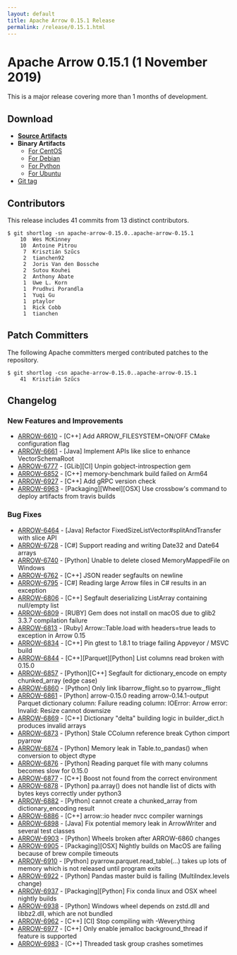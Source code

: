 ```yaml
---
layout: default
title: Apache Arrow 0.15.1 Release
permalink: /release/0.15.1.html
---
```

<!--
{% comment %}
Licensed to the Apache Software Foundation (ASF) under one or more
contributor license agreements.  See the NOTICE file distributed with
this work for additional information regarding copyright ownership.
The ASF licenses this file to you under the Apache License, Version 2.0
(the "License"); you may not use this file except in compliance with
the License.  You may obtain a copy of the License at

http://www.apache.org/licenses/LICENSE-2.0

Unless required by applicable law or agreed to in writing, software
distributed under the License is distributed on an "AS IS" BASIS,
WITHOUT WARRANTIES OR CONDITIONS OF ANY KIND, either express or implied.
See the License for the specific language governing permissions and
limitations under the License.
{% endcomment %}
-->

# Apache Arrow 0.15.1 (1 November 2019)

This is a major release covering more than 1 months of development.

## Download

* [**Source Artifacts**][1]
* **Binary Artifacts**
  * [For CentOS][2]
  * [For Debian][3]
  * [For Python][4]
  * [For Ubuntu][5]
* [Git tag][6]

## Contributors

This release includes       41 commits from       13 distinct contributors.

```console
$ git shortlog -sn apache-arrow-0.15.0..apache-arrow-0.15.1
    10	Wes McKinney
    10	Antoine Pitrou
     7	Krisztián Szűcs
     2	tianchen92
     2	Joris Van den Bossche
     2	Sutou Kouhei
     2	Anthony Abate
     1	Uwe L. Korn
     1	Prudhvi Porandla
     1	Yuqi Gu
     1	ptaylor
     1	Rick Cobb
     1	tianchen
```

## Patch Committers

The following Apache committers merged contributed patches to the repository.

```console
$ git shortlog -csn apache-arrow-0.15.0..apache-arrow-0.15.1
    41	Krisztián Szűcs
```

## Changelog

### New Features and Improvements

* [ARROW-6610](https://issues.apache.org/jira/browse/ARROW-6610) - [C++] Add ARROW\_FILESYSTEM=ON/OFF CMake configuration flag
* [ARROW-6661](https://issues.apache.org/jira/browse/ARROW-6661) - [Java] Implement APIs like slice to enhance VectorSchemaRoot
* [ARROW-6777](https://issues.apache.org/jira/browse/ARROW-6777) - [GLib][CI] Unpin gobject-introspection gem
* [ARROW-6852](https://issues.apache.org/jira/browse/ARROW-6852) - [C++] memory-benchmark build failed on Arm64
* [ARROW-6927](https://issues.apache.org/jira/browse/ARROW-6927) - [C++] Add gRPC version check
* [ARROW-6963](https://issues.apache.org/jira/browse/ARROW-6963) - [Packaging][Wheel][OSX] Use crossbow's command to deploy artifacts from travis builds

### Bug Fixes

* [ARROW-6464](https://issues.apache.org/jira/browse/ARROW-6464) - [Java] Refactor FixedSizeListVector#splitAndTransfer with slice API
* [ARROW-6728](https://issues.apache.org/jira/browse/ARROW-6728) - [C#] Support reading and writing Date32 and Date64 arrays
* [ARROW-6740](https://issues.apache.org/jira/browse/ARROW-6740) - [Python] Unable to delete closed MemoryMappedFile on Windows
* [ARROW-6762](https://issues.apache.org/jira/browse/ARROW-6762) - [C++] JSON reader segfaults on newline
* [ARROW-6795](https://issues.apache.org/jira/browse/ARROW-6795) - [C#] Reading large Arrow files in C# results in an exception
* [ARROW-6806](https://issues.apache.org/jira/browse/ARROW-6806) - [C++] Segfault deserializing ListArray containing null/empty list
* [ARROW-6809](https://issues.apache.org/jira/browse/ARROW-6809) - [RUBY] Gem does not install on macOS due to glib2 3.3.7 compilation failure
* [ARROW-6813](https://issues.apache.org/jira/browse/ARROW-6813) - [Ruby] Arrow::Table.load with headers=true leads to exception in Arrow 0.15
* [ARROW-6834](https://issues.apache.org/jira/browse/ARROW-6834) - [C++] Pin gtest to 1.8.1 to triage failing Appveyor / MSVC build
* [ARROW-6844](https://issues.apache.org/jira/browse/ARROW-6844) - [C++][Parquet][Python] List<scalar type> columns read broken with 0.15.0
* [ARROW-6857](https://issues.apache.org/jira/browse/ARROW-6857) - [Python][C++] Segfault for dictionary\_encode on empty chunked\_array (edge case)
* [ARROW-6860](https://issues.apache.org/jira/browse/ARROW-6860) - [Python] Only link libarrow\_flight.so to pyarrow.\_flight
* [ARROW-6861](https://issues.apache.org/jira/browse/ARROW-6861) - [Python] arrow-0.15.0 reading arrow-0.14.1-output Parquet dictionary column: Failure reading column: IOError: Arrow error: Invalid: Resize cannot downsize
* [ARROW-6869](https://issues.apache.org/jira/browse/ARROW-6869) - [C++] Dictionary "delta" building logic in builder\_dict.h produces invalid arrays
* [ARROW-6873](https://issues.apache.org/jira/browse/ARROW-6873) - [Python] Stale CColumn reference break Cython cimport pyarrow
* [ARROW-6874](https://issues.apache.org/jira/browse/ARROW-6874) - [Python] Memory leak in Table.to\_pandas() when conversion to object dtype
* [ARROW-6876](https://issues.apache.org/jira/browse/ARROW-6876) - [Python] Reading parquet file with many columns becomes slow for 0.15.0
* [ARROW-6877](https://issues.apache.org/jira/browse/ARROW-6877) - [C++] Boost not found from the correct environment
* [ARROW-6878](https://issues.apache.org/jira/browse/ARROW-6878) - [Python] pa.array() does not handle list of dicts with bytes keys correctly under python3
* [ARROW-6882](https://issues.apache.org/jira/browse/ARROW-6882) - [Python] cannot create a chunked\_array from dictionary\_encoding result
* [ARROW-6886](https://issues.apache.org/jira/browse/ARROW-6886) - [C++] arrow::io header nvcc compiler warnings
* [ARROW-6898](https://issues.apache.org/jira/browse/ARROW-6898) - [Java] Fix potential memory leak in ArrowWriter and several test classes
* [ARROW-6903](https://issues.apache.org/jira/browse/ARROW-6903) - [Python] Wheels broken after ARROW-6860 changes
* [ARROW-6905](https://issues.apache.org/jira/browse/ARROW-6905) - [Packaging][OSX] Nightly builds on MacOS are failing because of brew compile timeouts
* [ARROW-6910](https://issues.apache.org/jira/browse/ARROW-6910) - [Python] pyarrow.parquet.read\_table(...) takes up lots of memory which is not released until program exits
* [ARROW-6922](https://issues.apache.org/jira/browse/ARROW-6922) - [Python] Pandas master build is failing (MultiIndex.levels change)
* [ARROW-6937](https://issues.apache.org/jira/browse/ARROW-6937) - [Packaging][Python] Fix conda linux and OSX wheel nightly builds
* [ARROW-6938](https://issues.apache.org/jira/browse/ARROW-6938) - [Python] Windows wheel depends on zstd.dll and libbz2.dll, which are not bundled
* [ARROW-6962](https://issues.apache.org/jira/browse/ARROW-6962) - [C++] [CI] Stop compiling with -Weverything
* [ARROW-6977](https://issues.apache.org/jira/browse/ARROW-6977) - [C++] Only enable jemalloc background\_thread if feature is supported
* [ARROW-6983](https://issues.apache.org/jira/browse/ARROW-6983) - [C++] Threaded task group crashes sometimes


[1]: https://www.apache.org/dyn/closer.cgi/arrow/arrow-0.15.1/
[2]: https://bintray.com/apache/arrow/centos/0.15.1/
[3]: https://bintray.com/apache/arrow/debian/0.15.1/
[4]: https://bintray.com/apache/arrow/python/0.15.1/
[5]: https://bintray.com/apache/arrow/ubuntu/0.15.1/
[6]: https://github.com/apache/arrow/releases/tag/apache-arrow-0.15.1
